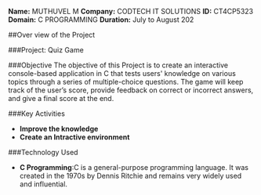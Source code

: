**Name:** MUTHUVEL M
**Company:** CODTECH IT SOLUTIONS
**ID:** CT4CP5323
**Domain:** C PROGRAMMING
**Duration:** July to August 202


##Over view of the Project

###Project: Quiz Game

###Objective
The objective of this Project is to create an interactive console-based application in C that tests users' knowledge on various topics through a series of multiple-choice questions. The game will keep track of the user’s score, provide feedback on correct or incorrect answers, and give a final score at the end.

###Key Activities
 - **Improve the knowledge**
 - **Create an Intractive environment**

###Technology Used
 - **C Programming**:C  is a general-purpose programming language. It was created in the 1970s by Dennis Ritchie and remains very widely used and influential.
